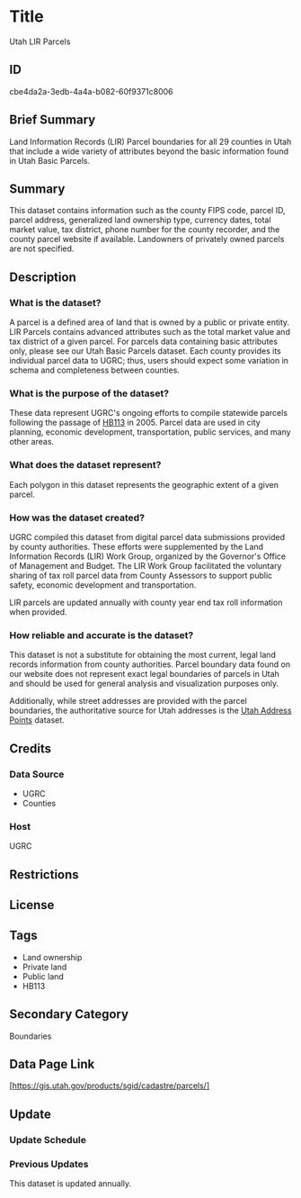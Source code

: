# Title

Utah LIR Parcels

## ID

cbe4da2a-3edb-4a4a-b082-60f9371c8006

<!--- This is the ID for Parcels, which at the moment is the same for both Basic Parcels and LIR Parcels. May need to be changed later when we have a new ID for LIR Parcels. -->

## Brief Summary

Land Information Records (LIR) Parcel boundaries for all 29 counties in Utah that include a wide variety of attributes beyond the basic information found in Utah Basic Parcels.

## Summary

This dataset contains information such as the county FIPS code, parcel ID, parcel address, generalized land ownership type, currency dates, total market value, tax district, phone number for the county recorder, and the county parcel website if available. Landowners of privately owned parcels are not specified.

## Description

### What is the dataset?

A parcel is a defined area of land that is owned by a public or private entity. LIR Parcels contains advanced attributes such as the total market value and tax district of a given parcel. For parcels data containing basic attributes only, please see our Utah Basic Parcels dataset. Each county provides its individual parcel data to UGRC; thus, users should expect some variation in schema and completeness between counties.

### What is the purpose of the dataset?

These data represent UGRC's ongoing efforts to compile statewide parcels following the passage of [HB113](https://le.utah.gov/~2005/bills/hbillenr/HB0113.htm) in 2005. Parcel data are used in city planning, economic development, transportation, public services, and many other areas.

### What does the dataset represent?

Each polygon in this dataset represents the geographic extent of a given parcel.

### How was the dataset created?

UGRC compiled this dataset from digital parcel data submissions provided by county authorities. These efforts were supplemented by the Land Information Records (LIR) Work Group, organized by the Governor's Office of Management and Budget. The LIR Work Group facilitated the voluntary sharing of tax roll parcel data from County Assessors to support public safety, economic development and transportation.

LIR parcels are updated annually with county year end tax roll information when provided.

### How reliable and accurate is the dataset?

This dataset is not a substitute for obtaining the most current, legal land records information from county authorities. Parcel boundary data found on our website does not represent exact legal boundaries of parcels in Utah and should be used for general analysis and visualization purposes only.

Additionally, while street addresses are provided with the parcel boundaries, the authoritative source for Utah addresses is the [Utah Address Points](https://gis.utah.gov/products/sgid/location/address-points/) dataset.

## Credits

### Data Source

- UGRC
- Counties

### Host

UGRC

## Restrictions

## License

## Tags

- Land ownership
- Private land
- Public land
- HB113

## Secondary Category

Boundaries

## Data Page Link

[https://gis.utah.gov/products/sgid/cadastre/parcels/]

## Update

### Update Schedule

### Previous Updates

This dataset is updated annually.
